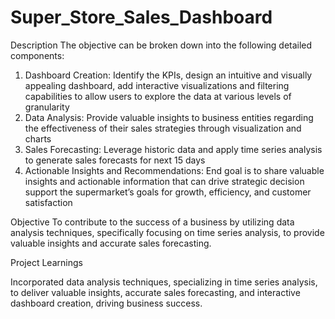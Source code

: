 # Super_Store_Sales_Dashboard


Description
The objective can be broken down into the following detailed components:
1.	Dashboard Creation: Identify the KPIs, design an intuitive and visually appealing dashboard, add interactive visualizations and filtering capabilities to allow users to explore the data at various levels of granularity
2.	Data Analysis: Provide valuable insights to business entities regarding the effectiveness of their sales strategies through visualization and charts
3.	Sales Forecasting: Leverage historic data and apply time series analysis to generate sales forecasts for next 15 days
4.	Actionable Insights and Recommendations: End goal is to share valuable insights and actionable information that can drive strategic decision support the supermarket’s goals for growth, efficiency, and customer satisfaction

Objective
To contribute to the success of a business by utilizing data analysis techniques, specifically focusing on time series analysis, to provide valuable insights and accurate sales forecasting.

Project Learnings

Incorporated data analysis techniques, specializing in time series analysis, to deliver valuable insights, accurate sales forecasting, and interactive dashboard creation, driving business success.

